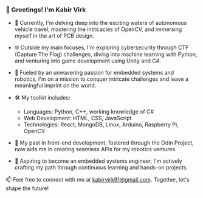### 👋 Greetings! I'm Kabir Virk

- 🌱 Currently, I'm delving deep into the exciting waters of autonomous vehicle travel, mastering the intricacies of OpenCV, and immersing myself in the art of PCB design.

- 🌐 Outside my main focuses, I'm exploring cybersecurity through CTF (Capture The Flag) challenges, diving into machine learning with Python, and venturing into game development using Unity and C#.

- 🤖 Fueled by an unwavering passion for embedded systems and robotics, I'm on a mission to conquer intricate challenges and leave a meaningful imprint on the world.

- 🛠️ My toolkit includes:

   - Languages: Python, C++, working knowledge of C#
   - Web Development: HTML, CSS, JavaScript
   - Technologies: React, MongoDB, Linux, Arduino, Raspberry Pi, OpenCV

- 🔌 My past in front-end development, fostered through the Odin Project, now aids me in creating seamless APIs for my robotics ventures.

- 💼 Aspiring to become an embedded systems engineer, I'm actively crafting my path through continuous learning and hands-on projects.

 
📫 Feel free to connect with me at kabirvirk91@gmail.com. Together, let's shape the future!




